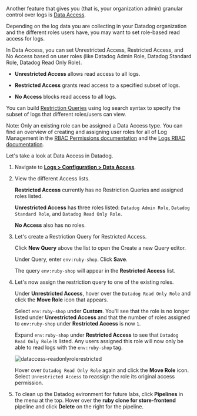 Another feature that gives you (that is, your organization admin) granular control over logs is <a href="https://docs.datadoghq.com/account_management/rbac/permissions/?tab=ui#log-management" target="_blank">Data Access</a>.

Depending on the log data you are collecting in your Datadog organization and the different roles users have, you may want to set role-based read access for logs. 

In Data Access, you can set Unrestricted Access, Restricted Access, and No Access based on user roles (like Datadog Admin Role, Datadog Standard Role, Datadog Read Only Role). 

- **Unrestricted Access** allows read access to all logs.

- **Restricted Access** grants read access to a specified subset of logs.

- **No Access** blocks read access to all logs.

You can build <a href="https://docs.datadoghq.com/logs/guide/logs-rbac-permissions/?tab=ui#create-a-restriction-query" target="_blank">Restriction Queries</a> using log search syntax to specify the subset of logs that different roles/users can view.

Note: Only an existing role can be assigned a Data Access type. You can find an overview of creating and assigning user roles for all of Log Management in the <a href="https://docs.datadoghq.com/account_management/rbac/permissions/?tab=ui#log-management" target="_blank">RBAC Permissions documentation</a> and the <a href="https://docs.datadoghq.com/logs/guide/logs-rbac/?tab=ui#overview" target="_blank">Logs RBAC documentation</a>.

Let's take a look at Data Access in Datadog. 

1. Navigate to <a href="https://app.datadoghq.com/logs/pipelines/data-access" target="_datadog">**Logs > Configuration > Data Access**</a>. 

2. View the different Access lists.

    **Restricted Access** currently has no Restriction Queries and assigned roles listed.

    **Unrestricted Access** has three roles listed: `Datadog Admin Role`, `Datadog Standard Role`, and `Datadog Read Only Role`.

    **No Access** also has no roles.

3. Let's create a Restriction Query for Restricted Access.

    Click **New Query** above the list to open the Create a new Query editor.

    Under Query, enter `env:ruby-shop`. Click **Save**.

    The query `env:ruby-shop` will appear in the **Restricted Access** list. 

4. Let's now assign the restriction query to one of the existing roles. 
    
    Under **Unrestricted Access**, hover over the `Datadog Read Only Role` and click the **Move Role** icon that appears.

    Select `env:ruby-shop` under **Custom**. You'll see that the role is no longer listed under **Unrestricted Access** and that the number of roles assigned to `env:ruby-shop` under **Restricted Access** is now `1`.

    Expand `env:ruby-shop` under **Restricted Access** to see that `Datadog Read Only Role` is listed. Any users assigned this role will now only be able to read logs with the `env:ruby-shop` tag.

    ![dataccess-readonlyrolerestricted](managelogs/assets/dataccess-readonlyrolerestricted.png)

    Hover over `Datadog Read Only Role` again and click the **Move Role** icon. Select `Unrestricted Access` to reassign the role its original access permission.    

5. To clean up the Datadog evironment for future labs, click **Pipelines** in the menu at the top. Hover over the **ruby clone for store-frontend** pipeline and click **Delete** on the right for the pipeline.
